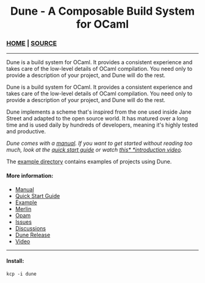 <h1 style="text-align: center;">Dune - A Composable Build System for OCaml</h1>

### [HOME](https://dune.build/) | [SOURCE](https://github.com/ocaml/dune)</h4>

___

Dune is a build system for OCaml. It provides a consistent experience and takes care of the low-level details of OCaml compilation.
You need only to provide a description of your project, and Dune will do the rest.

Dune is a build system for OCaml. It provides a consistent experience and takes
care of the low-level details of OCaml compilation. You need only to provide a
description of your project, and Dune will do the rest.

Dune implements a scheme that's inspired from the one used inside Jane Street
and adapted to the open source world. It has matured over a long time and is
used daily by hundreds of developers, meaning it's highly tested and productive.

*Dune comes with a [manual](https://dune.readthedocs.io/en/latest/). If you want to get started without reading*
*too much, look at the [quick start guide](https://dune.readthedocs.io/en/latest/quick-start.html) or watch [this*
*introduction video](https://youtu.be/BNZhmMAJarw?si=WIk3GSlNeTVsJSBV).*

The [example directory](https://github.com/ocaml/dune/tree/main/example) contains examples of projects using Dune.

#### More information:

* [Manual](https://dune.readthedocs.io/en/latest/)
* [Quick Start Guide](https://dune.readthedocs.io/en/latest/quick-start.html)
* [Example](https://github.com/ocaml/dune/tree/main/example)
* [Merlin](https://github.com/ocaml/merlin)
* [Opam](https://opam.ocaml.org)
* [Issues](https://github.com/ocaml/dune/issues)
* [Discussions](https://github.com/ocaml/dune/discussions)
* [Dune Release](https://github.com/ocamllabs/dune-release)
* [Video](https://youtu.be/BNZhmMAJarw)

___

#### Install:

```
kcp -i dune
```
